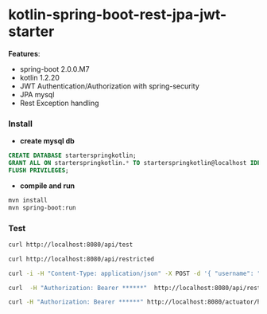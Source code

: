 # kotlin-spring-boot-rest-jpa-jwt-starter

**Features**:
* spring-boot 2.0.0.M7
* kotlin 1.2.20
* JWT Authentication/Authorization with spring-security
* JPA mysql
* Rest Exception handling

### Install

* **create mysql db**
```sql
CREATE DATABASE starterspringkotlin;
GRANT ALL ON starterspringkotlin.* TO starterspringkotlin@localhost IDENTIFIED BY 'starterspringkotlin';
FLUSH PRIVILEGES;
```

* **compile and run**
```bash
mvn install
mvn spring-boot:run
```

### Test
```bash
curl http://localhost:8080/api/test
```

```bash
curl http://localhost:8080/api/restricted
```

```bash
curl -i -H "Content-Type: application/json" -X POST -d '{ "username": "john.doe", "password": "test1234"}' http://localhost:8080/login
```

```bash
curl  -H "Authorization: Bearer ******"  http://localhost:8080/api/restricted
```


```bash
curl -H "Authorization: Bearer ******" http://localhost:8080/actuator/health
```
